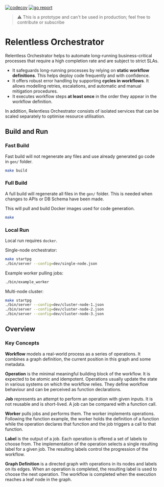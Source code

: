 [![codecov](https://codecov.io/gh/gemlab-dev/relor/graph/badge.svg?token=Y6XRNVMZ1N)](https://codecov.io/gh/gemlab-dev/relor)
[![go report](https://goreportcard.com/badge/github.com/gemlab-dev/relor)](https://goreportcard.com/report/github.com/gemlab-dev/relor)
> ⚠️ 
> This is a prototype and can't be used in production; feel free to contribute or subscribe

# Relentless Orchestrator

Relentless Orchestrator helps to automate long-running business-critical processes that require a high completion rate and are subject to strict SLAs.

- It safeguards long-running processes by relying on **static workflow definitions**. This helps deploy code frequently and with confidence.
- It offers robust error handling by supporting **cycles in workflows**. It allows modelling retries, escalations, and automatic and manual mitigation procedures.
- It executes workflow steps **at least once** in the order they appear in the workflow definition.

In addition, Relentless Orchestrator consists of isolated services that can be scaled separately to optimise resource utilisation. 



## Build and Run

### Fast Build

Fast build will not regenerate any files and use already generated go code in `gen/` folder.

```sh
make build
```

### Full Build

A full build will regenerate all files in the `gen/` folder. This is needed when changes to APIs or DB Schema have been made.

This will pull and build Docker images used for code generation.

```sh
make
```

### Local Run

Local run requires `docker`.

Single-node orchestrator:

```sh 
make startpg
./bin/server --config=dev/single-node.json
```

Example worker pulling jobs:

```sh
./bin/example_worker

```

Multi-node cluster:

```sh
make startpg
./bin/server --config=dev/cluster-node-1.json
./bin/server --config=dev/cluster-node-2.json
./bin/server --config=dev/cluster-node-3.json
```

## Overview

### Key Concepts

**Workflow** models a real-world process as a series of operations. It combines a graph definition, the current position in this graph and some metadata.

**Operation** is the minimal meaningful building block of the workflow. It is expected to be atomic and idempotent. Operations usually update the state in various systems on which the workflow relies. They define workflow behaviour and can be perceived as function declarations.

**Job** represents an attempt to perform an operation with given inputs. It is not reusable and is short-lived. A job can be compared with a function call.

**Worker** pulls jobs and performs them. The worker implements operations. Following the function example, the worker holds the definition of a function while the operation declares that function and the job triggers a call to that function.

**Label** is the output of a job. Each operation is offered a set of labels to choose from. The implementation of the operation selects a single resulting label for a given job. The resulting labels control the progression of the workflow.

**Graph Definition** is a directed graph with operations in its nodes and labels on its edges. When an operation is completed, the resulting label is used to choose the next operation. The workflow is completed when the execution reaches a leaf node in the graph.
